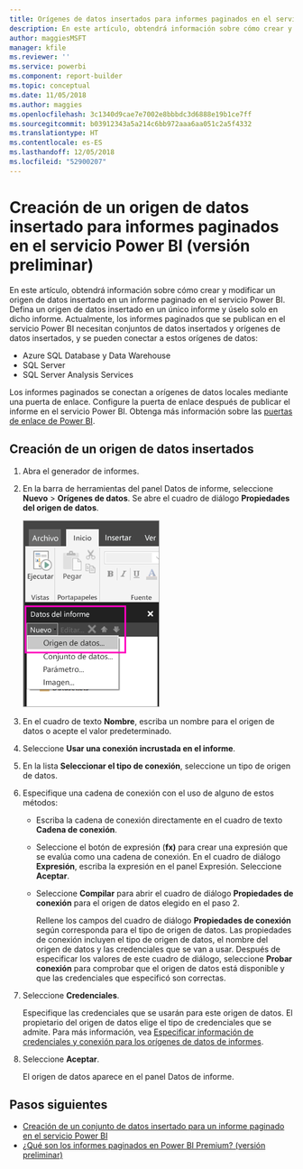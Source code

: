 ```yaml
---
title: Orígenes de datos insertados para informes paginados en el servicio Power BI (versión preliminar)
description: En este artículo, obtendrá información sobre cómo crear y modificar un origen de datos insertado en un informe paginado en el servicio Power BI.
author: maggiesMSFT
manager: kfile
ms.reviewer: ''
ms.service: powerbi
ms.component: report-builder
ms.topic: conceptual
ms.date: 11/05/2018
ms.author: maggies
ms.openlocfilehash: 3c1340d9cae7e7002e8bbbdc3d6888e19b1ce7ff
ms.sourcegitcommit: b03912343a5a214c6bb972aaa6aa051c2a5f4332
ms.translationtype: HT
ms.contentlocale: es-ES
ms.lasthandoff: 12/05/2018
ms.locfileid: "52900207"
---
```

# <a name="create-an-embedded-data-source-for-paginated-reports-in-the-power-bi-service-preview"></a>Creación de un origen de datos insertado para informes paginados en el servicio Power BI (versión preliminar)
En este artículo, obtendrá información sobre cómo crear y modificar un origen de datos insertado en un informe paginado en el servicio Power BI. Defina un origen de datos insertado en un único informe y úselo solo en dicho informe. Actualmente, los informes paginados que se publican en el servicio Power BI necesitan conjuntos de datos insertados y orígenes de datos insertados, y se pueden conectar a estos orígenes de datos:

- Azure SQL Database y Data Warehouse
- SQL Server
- SQL Server Analysis Services 

Los informes paginados se conectan a orígenes de datos locales mediante una puerta de enlace. Configure la puerta de enlace después de publicar el informe en el servicio Power BI. Obtenga más información sobre las [puertas de enlace de Power BI](service-gateway-getting-started.md). 

## <a name="create-an-embedded-data-source"></a>Creación de un origen de datos insertados
  
1. Abra el generador de informes.

1. En la barra de herramientas del panel Datos de informe, seleccione **Nuevo** > **Orígenes de datos**. Se abre el cuadro de diálogo **Propiedades del origen de datos**.

    ![Nuevo origen de datos](media/paginated-reports-embedded-data-source/power-bi-paginated-new-data-source.png)
  
2.  En el cuadro de texto **Nombre**, escriba un nombre para el origen de datos o acepte el valor predeterminado.  
  
3.  Seleccione **Usar una conexión incrustada en el informe**.  
  
1.  En la lista **Seleccionar el tipo de conexión**, seleccione un tipo de origen de datos. 

1.  Especifique una cadena de conexión con el uso de alguno de estos métodos:  
  
    -   Escriba la cadena de conexión directamente en el cuadro de texto **Cadena de conexión**. 
  
    -   Seleccione el botón de expresión (**fx)** para crear una expresión que se evalúa como una cadena de conexión. En el cuadro de diálogo **Expresión**, escriba la expresión en el panel Expresión. Seleccione **Aceptar**. 
  
    -   Seleccione **Compilar** para abrir el cuadro de diálogo **Propiedades de conexión** para el origen de datos elegido en el paso 2.  
  
        Rellene los campos del cuadro de diálogo **Propiedades de conexión** según corresponda para el tipo de origen de datos. Las propiedades de conexión incluyen el tipo de origen de datos, el nombre del origen de datos y las credenciales que se van a usar. Después de especificar los valores de este cuadro de diálogo, seleccione **Probar conexión** para comprobar que el origen de datos está disponible y que las credenciales que especificó son correctas.  
  
4.  Seleccione  **Credenciales**.  
  
     Especifique las credenciales que se usarán para este origen de datos. El propietario del origen de datos elige el tipo de credenciales que se admite. Para más información, vea [Especificar información de credenciales y conexión para los orígenes de datos de informes](https://docs.microsoft.com/sql/reporting-services/report-data/specify-credential-and-connection-information-for-report-data-sources).
  
5.  Seleccione **Aceptar**.  
  
     El origen de datos aparece en el panel Datos de informe.  

## <a name="next-steps"></a>Pasos siguientes

- [Creación de un conjunto de datos insertado para un informe paginado en el servicio Power BI](paginated-reports-create-embedded-dataset.md)
- [¿Qué son los informes paginados en Power BI Premium? (versión preliminar)](paginated-reports-report-builder-power-bi.md)